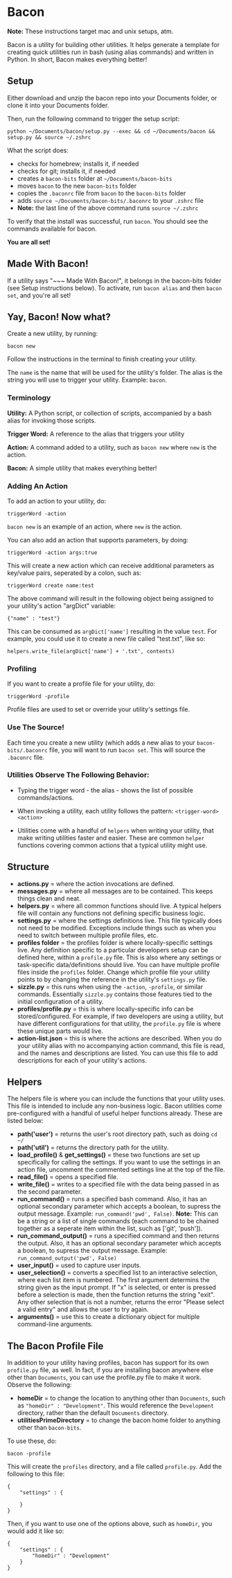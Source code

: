 # Bacon #

__Note:__ These instructions target mac and unix setups, atm.

Bacon is a utility for building other utilities. It helps generate a template for creating quick utilities run in bash (using alias commands) and written in Python.  In short, Bacon makes everything better!

## Setup ##

Either download and unzip the bacon repo into your Documents folder, or clone it into your Documents folder.

Then, run the following command to trigger the setup script:

```
python ~/Documents/bacon/setup.py --exec && cd ~/Documents/bacon && setup.py && source ~/.zshrc
```

What the script does:

- checks for homebrew; installs it, if needed
- checks for git; installs it, if needed
- creates a `bacon-bits` folder at `~/Documents/bacon-bits`
- moves `bacon` to the new `bacon-bits` folder
- copies the `.baconrc` file from `bacon` to the `bacon-bits` folder
- adds `source ~/Documents/bacon-bits/.baconrc` to your `.zshrc` file
- __Note:__ the last line of the above command runs `source ~/.zshrc`

To verify that the install was successful, run `bacon`. You should see the commands available for bacon.

__You are all set!__

## Made With Bacon! ##

If a utility says "\~\~\~ Made With Bacon!", it belongs in the bacon-bits folder (see Setup instructions below).  To activate, run `bacon alias` and then `bacon set`, and you're all set!

## Yay, Bacon! Now what? ##

Create a new utility, by running:

```
bacon new
```

Follow the instructions in the terminal to finish creating your utility. 

The `name` is the name that will be used for the utility's folder. The alias is the string you will use to trigger your utility. Example: `bacon`.

### Terminology ###

__Utility:__ A Python script, or collection of scripts, accompanied by a bash alias for invoking those scripts.

__Trigger Word:__ A reference to the alias that triggers your utility

__Action:__ A command added to a utility, such as `bacon new` where `new` is the action.

__Bacon:__ A simple utility that makes everything better!

### Adding An Action ###

To add an action to your utility, do:

```
triggerWord -action
```

`bacon new` is an example of an action, where `new` is the action.

You can also add an action that supports parameters, by doing:

```
triggerWord -action args:true
```

This will create a new action which can receive additional parameters as key/value pairs, seperated by a colon, such as:

```
triggerWord create name:test
```

The above command will result in the following object being assigned to your utility's action "argDict" variable:

```
{"name" : "test"}
```

This can be consumed as `argDict['name']` resulting in the value `test`. For example, you could use it to create a new file called "test.txt", like so:

```
helpers.write_file(argDict['name'] + '.txt', contents)
```

### Profiling ###

If you want to create a profile file for your utility, do:

```
triggerWord -profile
```

Profile files are used to set or override your utility's settings file.

### Use The Source! ###

Each time you create a new utility (which adds a new alias to your `bacon-bits/.baconrc` file, you will want to run `bacon set`.  This will source the `.baconrc` file.

### Utilities Observe The Following Behavior: ###

- Typing the trigger word - the alias - shows the list of possible commands/actions.

- When invoking a utility, each utility follows the pattern: `<trigger-word> <action>`

- Utilities come with a handful of `helpers` when writing your utility, that make writing utilities faster and easier.  These are common `helper` functions covering common actions that a typical utility might use.

## Structure ##

- __actions.py__ = where the action invocations are defined.
- __messages.py__ = where all messages are to be contained.  This keeps things clean and neat.
- __helpers.py__ = where all common functions should live.  A typical helpers file will contain any functions not defining specific business logic.
- __settings.py__ = where the settings definitions live.  This file typically does not need to be modified. Exceptions include things such as when you need to switch between multiple profile files, etc.
- __profiles folder__ = the profiles folder is where locally-specific settings live.  Any definition specific to a particular developers setup can be defined here, within a `profile.py` file.  This is also where any settings or task-specific data/definitions should live.  You can have multiple profile files inside the `profiles` folder.  Change which profile file your utility points to by changing the reference in the utility's `settings.py` file.
- __sizzle.py__ = this runs when using the `-action`, `-profile`, or similar commands. Essentially `sizzle.py` contains those features tied to the initial configuration of a utility.
- __profiles/profile.py__ = this is where locally-specific info can be stored/configured. For example, if two developers are using a utility, but have different configurations for that utility, the `profile.py` file is where these unique parts would live.
- __action-list.json__ = this is where the actions are described.  When you do your utility alias with no accompanying action command, this file is read, and the names and descriptions are listed. You can use this file to add descriptions for each of your utility's actions.

## Helpers ##

The helpers file is where you can include the functions that your utility uses.  This file is intended to include any non-business logic.  Bacon utilities come pre-configured with a handful of useful helper functions already.  These are listed below:

- __path('user')__ = returns the user's root directory path, such as doing `cd ~/`
- __path('util')__ = returns the directory path for the utility.
- __load_profile()__ & __get_settings()__ = these two functions are set up specifically for calling the settings.  If you want to use the settings in an action file, uncomment the commented settings line at the top of the file.
- __read_file()__ = opens a specified file.
- __write_file()__ = writes to a specified file with the data being passed in as the second parameter.
- __run_command()__ = runs a specified bash command. Also, it has an optional secondary parameter which accepts a boolean, to supress the output message. Example: `run_command('pwd', False)`. __Note:__ This can be a string or a list of single commands (each command to be chained together as a seperate item within the list, such as ['git', 'push']).
- __run_command_output()__ = runs a specified command and then returns the output.  Also, it has an optional secondary parameter which accepts a boolean, to supress the output message. Example: `run_command_output('pwd', False)`
- __user_input()__ = used to capture user inputs.
- __user_selection()__ = converts a specified list to an interactive selection, where each list item is numbered.  The first argument determins the string given as the input prompt.  If "x" is selected, or enter is pressed before a selection is made, then the function returns the string "exit".  Any other selection that is not a number, returns the error "Please select a valid entry" and allows the user to try again.
- __arguments()__ = use this to create a dictionary object for multiple command-line arguments.

## The Bacon Profile File ##

In addition to your utility having profiles, bacon has support for its own `profile.py` file, as well.  In fact, if you are installing bacon anywhere else other than `Documents`, you can use the profile.py file to make it work.  Observe the following:

- __homeDir__ = to change the location to anything other than `Documents`, such as `"homeDir" : "Development"`. This would reference the `Development` directory, rather than the default `Documents` directory.
- __utilitiesPrimeDirectory__ = to change the bacon home folder to anything other than `bacon-bits`.

To use these, do:

```
bacon -profile
```

This will create the `profiles` directory, and a file called `profile.py`.  Add the following to this file:

```
{
    "settings" : {

    }
}
```

Then, if you want to use one of the options above, such as `homeDir`, you would add it like so:

```
{
    "settings" : {
        "homeDir" : "Development"
    }
}
```